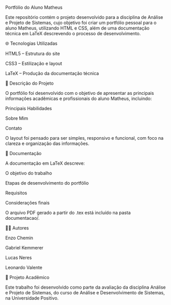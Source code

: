 Portfólio do Aluno Matheus

Este repositório contém o projeto desenvolvido para a disciplina de Análise e Projeto de Sistemas, cujo objetivo foi criar um portfólio pessoal para o aluno Matheus, utilizando HTML e CSS, além de uma documentação técnica em LaTeX descrevendo o processo de desenvolvimento.

🌐 Tecnologias Utilizadas

HTML5 – Estrutura do site

CSS3 – Estilização e layout

LaTeX – Produção da documentação técnica

📄 Descrição do Projeto

O portfólio foi desenvolvido com o objetivo de apresentar as principais informações acadêmicas e profissionais do aluno Matheus, incluindo:

Principais Habilidades

Sobre Mim

Contato

O layout foi pensado para ser simples, responsivo e funcional, com foco na clareza e organização das informações.

📝 Documentação

A documentação em LaTeX descreve:

O objetivo do trabalho

Etapas de desenvolvimento do portfólio

Requisitos

Considerações finais

O arquivo PDF gerado a partir do .tex está incluído na pasta documentacao/.

👨‍💻 Autores

Enzo Chemin

Gabriel Kemmerer

Lucas Neres

Leonardo Valente

🏫 Projeto Acadêmico

Este trabalho foi desenvolvido como parte da avaliação da disciplina Análise e Projeto de Sistemas, do curso de Análise e Desenvolvimento de Sistemas, na Universidade Positivo.
